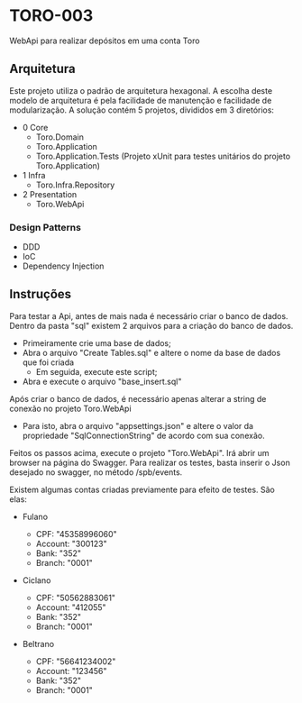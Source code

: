 # TORO-003
WebApi para realizar depósitos em uma conta Toro

## Arquitetura

Este projeto utiliza o padrão de arquitetura hexagonal. A escolha deste modelo de arquitetura é pela facilidade de manutenção e facilidade de modularização.
A solução contém 5 projetos, divididos em 3 diretórios:
- 0 Core
  - Toro.Domain
  - Toro.Application
  - Toro.Application.Tests (Projeto xUnit para testes unitários do projeto Toro.Application)
- 1 Infra
  - Toro.Infra.Repository
- 2 Presentation
  - Toro.WebApi

### Design Patterns
- DDD
- IoC
- Dependency Injection

## Instruções

Para testar a Api, antes de mais nada é necessário criar o banco de dados. Dentro da pasta "sql" existem 2 arquivos para a criação do banco de dados.
- Primeiramente crie uma base de dados;
- Abra o arquivo "Create Tables.sql" e altere o nome da base de dados que foi criada
  - Em seguida, execute este script;
- Abra e execute o arquivo "base_insert.sql"

Após criar o banco de dados, é necessário apenas alterar a string de conexão no projeto Toro.WebApi
- Para isto, abra o arquivo "appsettings.json" e altere o valor da propriedade "SqlConnectionString" de acordo com sua conexão.

Feitos os passos acima, execute o projeto "Toro.WebApi". Irá abrir um browser na página do Swagger.
Para realizar os testes, basta inserir o Json desejado no swagger, no método /spb/events.

Existem algumas contas criadas previamente para efeito de testes. São elas:
  - Fulano
    - CPF: "45358996060"
    - Account: "300123"
    - Bank: "352"
    - Branch: "0001"

  - Ciclano
    - CPF: "50562883061"
    - Account: "412055"
    - Bank: "352"
    - Branch: "0001"

  - Beltrano
    - CPF: "56641234002"
    - Account: "123456"
    - Bank: "352"
    - Branch: "0001"
